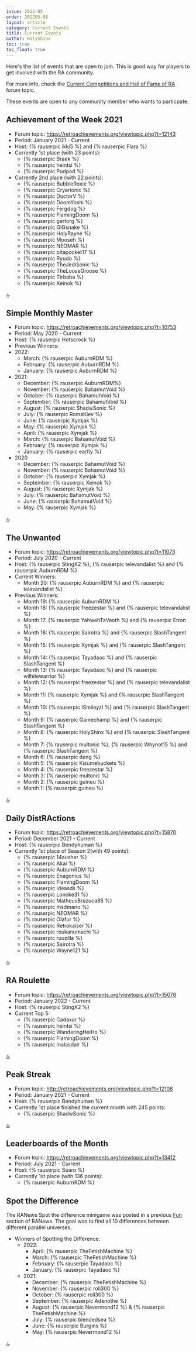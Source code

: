 ```yaml
---
issue: 2022-05
order: 202205-08
layout: article
category: Current Events
title: Current Events
author: HolyShinx
toc: true
toc_float: true
---
```


Here's the list of events that are open to join. This is good way for players to get involved with the RA community.

For more info, check the [Current Competitions and Hall of Fame of RA](https://retroachievements.org/viewtopic.php?t=9014) forum topic.


These events are open to any community member who wants to particpate.

## Achievement of the Week 2021

- Forum topic: <https://retroachievements.org/viewtopic.php?t=12143>
- Period: January 2021 - Current
- Host: {% rauserpic ikki5 %} and {% rauserpic Flara %}
- Currently 1st place (with 23 points):
  - {% rauserpic Braek %}
  - {% rauserpic heintsi %}
  - {% rauserpic Pudpod %}
- Currently 2nd place (with 22 points):
  - {% rauserpic BubbleRoxie %}
  - {% rauserpic Cryarionic %}
  - {% rauserpic DoctorV %}
  - {% rauserpic DoomYoshi %}
  - {% rauserpic Fergdog %}
  - {% rauserpic FlamingDoom %}
  - {% rauserpic gertorg %}
  - {% rauserpic GIGsnake %}
  - {% rauserpic HolyRayne %}
  - {% rauserpic Mooseh %}
  - {% rauserpic NEOMAR %}
  - {% rauserpic pitapocket17 %}
  - {% rauserpic Ryudo %}
  - {% rauserpic TheJediSonic %}
  - {% rauserpic TheLooseGroose %}
  - {% rauserpic Tirbaba %}
  - {% rauserpic Xeinok %}
  
  
<a href="#top">:top:</a>


## Simple Monthly Master

- Forum topic: <https://retroachievements.org/viewtopic.php?t=10753>
- Period: May 2020 - Current
- Host: {% rauserpic Hotscrock %}
- Previous Winners:
 - 2022:
    - March: {% rauserpic AuburnRDM %}
    - February: {% rauserpic AuburnRDM %}
    - January: {% rauserpic AuburnRDM %}
  - 2021:
	- December: {% rauserpic AuburnRDM%}
    - November: {% rauserpic BahamutVoid %}
    - October: {% rauserpic BahamutVoid %}
    - September: {% rauserpic BahamutVoid %}
    - August: {% rauserpic ShadwSonic %}
    - July: {% rauserpic RomaKiev %}
    - June: {% rauserpic Xymjak %}
    - May: {% rauserpic Xymjak %}
    - April: {% rauserpic Xymjak %}
    - March: {% rauserpic BahamutVoid %}
    - February: {% rauserpic Xymjak %}
    - January: {% rauserpic earfly %}
  - 2020
    - December: {% rauserpic BahamutVoid %}
    - November: {% rauserpic BahamutVoid %}
    - October: {% rauserpic Xymjak %}
    - September: {% rauserpic Xeinok %}
    - August: {% rauserpic Xymjak %}
    - July: {% rauserpic BahamutVoid %}
    - June: {% rauserpic BahamutVoid %}
    - May: {% rauserpic Xymjak %}
  
<a href="#top">:top:</a>


## The Unwanted

- Forum topic: <https://retroachievements.org/viewtopic.php?t=11073>
- Period: July 2020 - Current
- Host: {% rauserpic StingX2 %},  {% rauserpic televandalist %} and {% rauserpic AuburnRDM %}
- Current Winners:
    - Month 20: {% rauserpic AuburnRDM %} and {% rauserpic televandalist %}
- Previous Winners:
	- Month 19: {% rauserpic AuburnRDM %}
    - Month 18: {% rauserpic freezestar %} and {% rauserpic televandalist %}
    - Month 17: {% rauserpic YahwehTzVaoth %} and {% rauserpic Etron %}
    - Month 16: {% rauserpic Sairotra %} and {% rauserpic SlashTangent %}
    - Month 15: {% rauserpic Xymjak %} and {% rauserpic SlashTangent %}
    - Month 14: {% rauserpic Tayadaoc %} and {% rauserpic SlashTangent %}
    - Month 13: {% rauserpic Tayadaoc %} and {% rauserpic wilhitewarrior %}
    - Month 12: {% rauserpic freezestar %} and {% rauserpic televandalist %}
    - Month 11: {% rauserpic Xymjak %} and {% rauserpic SlashTangent %}
    - Month 10: {% rauserpic ISmileyzI %} and {% rauserpic SlashTangent %}
    - Month 9: {% rauserpic Gamechamp %} and {% rauserpic SlashTangent %}
    - Month 8: {% rauserpic HolyShinx %} and {% rauserpic SlashTangent %}
    - Month 7: {% rauserpic multonic %}, {% rauserpic Whynot15 %} and {% rauserpic SlashTangent %}
    - Month 6: {% rauserpic deng %}
    - Month 5: {% rauserpic Kisumebuckets %}
    - Month 4: {% rauserpic freezestar %}
    - Month 3: {% rauserpic multonic %}
    - Month 2: {% rauserpic guineu %}
    - Month 1: {% rauserpic guineu %}

<a href="#top">:top:</a>


## Daily DistRActions

- Forum topic: <https://retroachievements.org/viewtopic.php?t=15870>
- Period: December 2021 - Current
- Host: {% rauserpic Bendyhuman %}
- Currently 1st place of Season 2(with 49 points):
  - {% rauserpic 14ausher %}
  - {% rauserpic Akai %}
  - {% rauserpic AuburnRDM %}
  - {% rauserpic Enagonius %}
  - {% rauserpic FlamingDoom  %}
  - {% rauserpic Ideasds %}
  - {% rauserpic Lonoke31 %}
  - {% rauserpic MatheusBrazuca85 %}
  - {% rauserpic msdmario %}
  - {% rauserpic NEOMAR %}
  - {% rauserpic Olafur %}
  - {% rauserpic Retrokaiser %}
  - {% rauserpic roukanumachi %}
  - {% rauserpic ruuzilla %}
  - {% rauserpic Sairotra %}
  - {% rauserpic Wayne121 %}

<a href="#top">:top:</a>


## RA Roulette

- Forum topic: <https://retroachievements.org/viewtopic.php?t=15078>
- Period: January 2022 - Current
- Host: {% rauserpic StingX2 %}
- Current Top 5:
  - {% rauserpic Cadaxar %}
  - {% rauserpic heintsi %}
  - {% rauserpic WanderingHeiHo %}
  - {% rauserpic FlamingDoom %}
  - {% rauserpic malasdair %}
  
  
<a href="#top">:top:</a>


## Peak Streak

- Forum topic: <http://retroachievements.org/viewtopic.php?t=12108>
- Period: January 2021 - Current
- Host: {% rauserpic Bendyhuman %}
- Currently 1st place finished the current month with 245 points:
  - {% rauserpic ShadwSonic %}

<a href="#top">:top:</a>


## Leaderboards of the Month

- Forum topic: <https://retroachievements.org/viewtopic.php?t=13412>
- Period: July 2021 - Current
- Host: {% rauserpic Searo %}
- Currently 1st place (with 136 points):
  - {% rauserpic AuburnRDM %}

## Spot the Difference

The RANews Spot the difference minigame was posted in a previous [Fun](fun) section of RANews.
The goal was to find all 10 differences between different parallel universes.

- Winners of Spotting the Difference:
  - 2022:
    - April: {% rauserpic TheFetishMachine %}
    - March: {% rauserpic TheFetishMachine %}
    - February: {% rauserpic Tayadaoc %}
    - January: {% rauserpic Tayadaoc %}
  - 2021:
    - December: {% rauserpic TheFetishMachine %}
    - November: {% rauserpic roli300 %}
    - October: {% rauserpic roli300 %}
    - September: {% rauserpic Adenothe %}
    - August: {% rauserpic Nevermond12 %} & {% rauserpic TheFetishMachine %}
    - July: {% rauserpic blendedsea %}
    - June: {% rauserpic Burgins %}
    - May: {% rauserpic Nevermond12 %}


<a href="#top">:top:</a>
